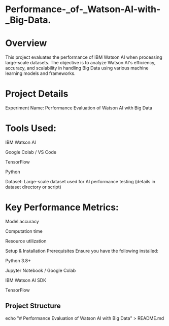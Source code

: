 # Performance-_of-_Watson-AI-with-_Big-Data.
# Overview
This project evaluates the performance of IBM Watson AI when processing large-scale datasets. The objective is to analyze Watson AI's efficiency, accuracy, and scalability in handling Big Data using various machine learning models and frameworks.
# Project Details
Experiment Name: Performance Evaluation of Watson AI with Big Data

# Tools Used:

IBM Watson AI

Google Colab / VS Code

TensorFlow

Python

Dataset: Large-scale dataset used for AI performance testing (details in dataset directory or script)

# Key Performance Metrics:

Model accuracy

Computation time

Resource utilization

Setup & Installation
Prerequisites
Ensure you have the following installed:

Python 3.8+

Jupyter Notebook / Google Colab

IBM Watson AI SDK

TensorFlow

## Project Structure
echo "# Performance Evaluation of Watson AI with Big Data" > README.md


